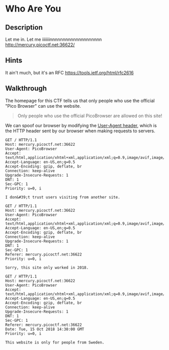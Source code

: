 # Who Are You

## Description

Let me in. Let me iiiiiiinnnnnnnnnnnnnnnnnnnn http://mercury.picoctf.net:36622/

## Hints

It ain't much, but it's an RFC https://tools.ietf.org/html/rfc2616

## Walkthrough

The homepage for this CTF tells us that only people who use the official "Pico Browser" can use the website.

> Only people who use the official PicoBrowser are allowed on this site!

We can spoof our browser by modifying the [User-Agent header](https://developer.mozilla.org/en-US/docs/Web/HTTP/Headers/User-Agent "Mozilla developer pages on User-Agent header"), which is the HTTP header sent by our browser when making requests to servers. 

```http
GET / HTTP/1.1
Host: mercury.picoctf.net:36622
User-Agent: PicoBrowser
Accept: text/html,application/xhtml+xml,application/xml;q=0.9,image/avif,image/webp,image/png,image/svg+xml,*/*;q=0.8
Accept-Language: en-US,en;q=0.5
Accept-Encoding: gzip, deflate, br
Connection: keep-alive
Upgrade-Insecure-Requests: 1
DNT: 1
Sec-GPC: 1
Priority: u=0, i
```

```
I don&#39;t trust users visiting from another site.
```

```http
GET / HTTP/1.1
Host: mercury.picoctf.net:36622
User-Agent: PicoBrowser
Accept: text/html,application/xhtml+xml,application/xml;q=0.9,image/avif,image/webp,image/png,image/svg+xml,*/*;q=0.8
Accept-Language: en-US,en;q=0.5
Accept-Encoding: gzip, deflate, br
Connection: keep-alive
Upgrade-Insecure-Requests: 1
DNT: 1
Sec-GPC: 1
Referer: mercury.picoctf.net:36622
Priority: u=0, i
```

```
Sorry, this site only worked in 2018.
```

```http
GET / HTTP/1.1
Host: mercury.picoctf.net:36622
User-Agent: PicoBrowser
Accept: text/html,application/xhtml+xml,application/xml;q=0.9,image/avif,image/webp,image/png,image/svg+xml,*/*;q=0.8
Accept-Language: en-US,en;q=0.5
Accept-Encoding: gzip, deflate, br
Connection: keep-alive
Upgrade-Insecure-Requests: 1
DNT: 1
Sec-GPC: 1
Referer: mercury.picoctf.net:36622
Date: Tue, 15 Oct 2018 14:30:00 GMT
Priority: u=0, i
```

```
This website is only for people from Sweden.
```
